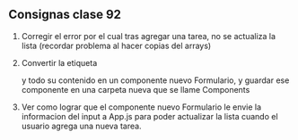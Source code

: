 ## Consignas clase 92

1. Corregir el error por el cual tras agregar una tarea, no se actualiza la lista (recordar problema al hacer copias del arrays)

2. Convertir la etiqueta <form> y todo su contenido en un componente nuevo Formulario, y guardar ese componente en una carpeta nueva que se llame Components 
  
3. Ver como lograr que el componente nuevo Formulario le envie la informacion del input a App.js para poder actualizar la lista cuando el usuario agrega una nueva tarea. 

